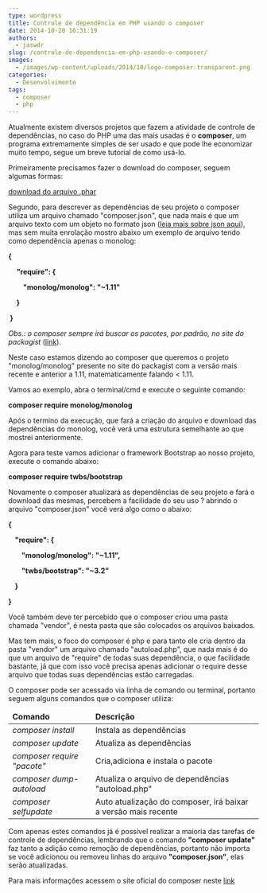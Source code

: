 ```yaml
---
type: wordpress
title: Controle de dependência em PHP usando o composer
date: 2014-10-28 16:31:19
authors:
  - jaswdr
slug: /controle-de-dependencia-em-php-usando-o-composer/
images:
  - /images/wp-content/uploads/2014/10/logo-composer-transparent.png
categories:
  - Desenvolvimento
tags:
  - composer
  - php
---
```


Atualmente existem diversos projetos que fazem a atividade de controle de dependências, no caso do PHP uma das mais usadas é o <b>composer</b>, um programa extremamente simples de ser usado e que pode lhe economizar muito tempo, segue um breve tutorial de como usá-lo.

Primeiramente precisamos fazer o download do composer, seguem algumas formas:

<a href="https://getcomposer.org/composer.phar" data-blogger-escaped-rel="nofollow" data-blogger-escaped-target="_blank">download do arquivo .phar</a>

Segundo, para descrever as dependências de seu projeto o composer utiliza um arquivo chamado "composer.json", que nada mais é que um arquivo texto com um objeto no formato json (<a href="http://pt.wikipedia.org/wiki/JSON">leia mais sobre json aqui</a>), mas sem muita enrolação mostro abaixo um exemplo de arquivo tendo como dependência apenas o monolog:

<b>{ </b>

<b>     "require": { </b>

<b>         "monolog/monolog": "~1.11"</b>

<b>     } </b>

<b> } </b>

<i>Obs.: o composer sempre irá buscar os pacotes, por padrão, no site do packagist</i> (<a href="https://packagist.org/">link</a>).

Neste caso estamos dizendo ao composer que queremos o projeto "monolog/monolog" presente no site do packagist com a versão mais recente e anterior a 1.11, matematicamente falando &lt; 1.11.

Vamos ao exemplo, abra o terminal/cmd e execute o seguinte comando:

<b>composer require monolog/monolog</b>

<b>
</b>Após o termino da execução, que fará a criação do arquivo e download das dependências do monolog, você verá uma estrutura semelhante ao que mostrei anteriormente.

Agora para teste vamos adicionar o framework Bootstrap ao nosso projeto, execute o comando abaixo:

<b>composer require twbs/bootstrap</b>

<b>
</b>Novamente o composer atualizará as dependências de seu projeto e fará o download das mesmas, percebem a facilidade do seu uso ? abrindo o arquivo "composer.json" você verá algo como o abaixo:

<b>{</b>

<b>    "require": {</b>

<b>        "monolog/monolog": "~1.11",</b>

<b>        "twbs/bootstrap": "~3.2"</b>

<b>    }</b>

<b>}</b>

Você também deve ter percebido que o composer criou uma pasta chamada "vendor", é nesta pasta que são colocados os arquivos baixados.

Mas tem mais, o foco do composer é php e para tanto ele cria dentro da pasta "vendor" um arquivo chamado "autoload.php", que nada mais é do que um arquivo de "require" de todas suas dependência, o que facilidade bastante, já que com isso você precisa apenas adicionar o require desse arquivo que todas suas dependências estão carregadas.

O composer pode ser acessado via linha de comando ou terminal, portanto seguem alguns comandos que o composer utiliza:
<table>
<thead>
<tr>
<td><b>Comando</b></td>
<td><b>Descrição</b></td>
</tr>
</thead>
<tbody>
<tr>
<td><i>composer install</i></td>
<td>Instala as dependências</td>
</tr>
<tr>
<td><i>composer update</i></td>
<td>Atualiza as dependências</td>
</tr>
<tr>
<td><i>composer require "pacote"</i></td>
<td>Cria,adiciona e instala o pacote</td>
</tr>
<tr>
<td><i>composer dump-autoload</i></td>
<td>Atualiza o arquivo de dependências "autoload.php"</td>
</tr>
<tr>
<td><i>composer selfupdate</i></td>
<td>Auto atualização do composer, irá baixar a versão mais recente</td>
</tr>
</tbody>
</table>
<div>

Com apenas estes comandos já é possível realizar a maioria das tarefas de controle de dependências, lembrando que o comando <b>"composer update"</b> faz tanto a adição como remoção de dependências, portanto não importa se você adicionou ou removeu linhas do arquivo <b>"composer.json"</b>, elas serão atualizadas.

Para mais informações acessem o site oficial do composer neste <a href="https://getcomposer.org/">link</a>

</div>
